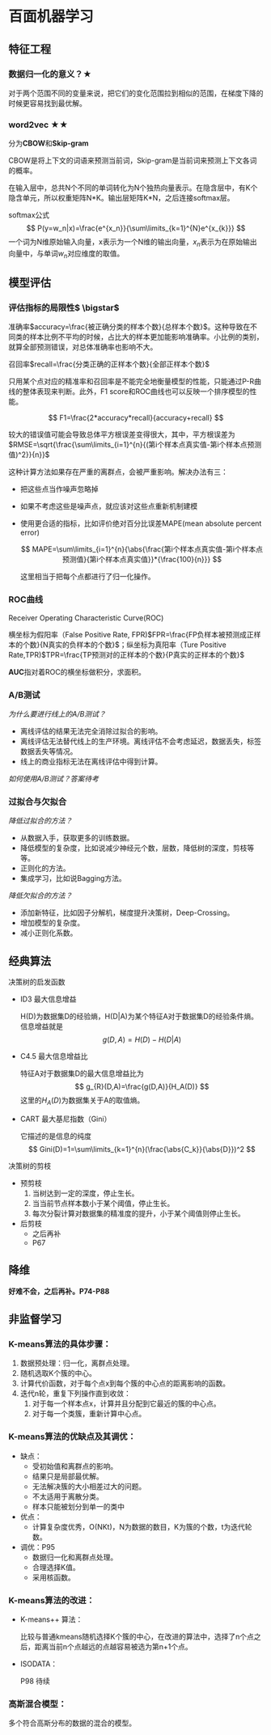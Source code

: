 # 百面机器学习



## 特征工程

### 数据归一化的意义？$\bigstar$

对于两个范围不同的变量来说，把它们的变化范围拉到相似的范围，在梯度下降的时候更容易找到最优解。

### word2vec $\bigstar \bigstar$

分为**CBOW**和**Skip-gram**

CBOW是将上下文的词语来预测当前词，Skip-gram是当前词来预测上下文各词的概率。

在输入层中，总共N个不同的单词转化为N个独热向量表示。在隐含层中，有K个隐含单元，所以权重矩阵N\*K。输出层矩阵K\*N，之后连接softmax层。

softmax公式
$$
P(y=w_n|x)=\frac{e^{x_n}}{\sum\limits_{k=1}^{N}e^{x_{k}}}
$$
一个词为N维原始输入向量，x表示为一个N维的输出向量，$x_{n}$表示为在原始输出向量中，与单词$w_{n}$对应维度的取值。

## 模型评估

### 评估指标的局限性$ \bigstar$

准确率$accuracy=\frac{被正确分类的样本个数}{总样本个数}$。这种导致在不同类的样本比例不平均的时候，占比大的样本更加能影响准确率。小比例的类别，就算全部预测错误，对总体准确率也影响不大。

召回率$recall=\frac{分类正确的正样本个数}{全部正样本个数}$

只用某个点对应的精准率和召回率是不能完全地衡量模型的性能，只能通过P-R曲线的整体表现来判断。此外，F1 score和ROC曲线也可以反映一个排序模型的性能。


$$
F1=\frac{2*accuracy*recall}{accuracy+recall}
$$


较大的错误值可能会导致总体平方根误差变得很大，其中，平方根误差为$RMSE=\sqrt{\frac{\sum\limits_{i=1}^{n}{(第i个样本点真实值-第i个样本点预测值)^2}}{n}}$

这种计算方法如果存在严重的离群点，会被严重影响。解决办法有三：

+ 把这些点当作噪声忽略掉

+ 如果不考虑这些是噪声点，就应该对这些点重新机制建模

+ 使用更合适的指标，比如评价绝对百分比误差MAPE(mean absolute percent error)

  
  $$
  MAPE=\sum\limits_{i=1}^{n}{\abs{\frac{第i个样本点真实值-第i个样本点预测值}{第i个样本点真实值}}*{\frac{100}{n}}}
  $$
  
  这里相当于把每个点都进行了归一化操作。
  
  






### ROC曲线

Receiver Operating Characteristic Curve(ROC)

横坐标为假阳率（False Positive Rate, FPR)$FPR=\frac{FP负样本被预测成正样本的个数}{N真实的负样本的个数}$；纵坐标为真阳率（Ture Positive Rate,TPR)$TPR=\frac{TP预测对的正样本的个数}{P真实的正样本的个数}$



**AUC**指对着ROC的横坐标做积分，求面积。



### A/B测试

*为什么要进行线上的A/B测试？*

+ 离线评估的结果无法完全消除过拟合的影响。
+ 离线评估无法替代线上的生产环境。离线评估不会考虑延迟，数据丢失，标签数据丢失等情况。
+ 线上的商业指标无法在离线评估中得到计算。

*如何使用A/B测试？答案待考*



### 过拟合与欠拟合

*降低过拟合的方法？*

+ 从数据入手，获取更多的训练数据。
+ 降低模型的复杂度，比如说减少神经元个数，层数，降低树的深度，剪枝等等。
+ 正则化的方法。
+ 集成学习，比如说Bagging方法。

*降低欠拟合的方法？*

+ 添加新特征，比如因子分解机，梯度提升决策树，Deep-Crossing。
+ 增加模型的复杂度。
+ 减小正则化系数。

## 经典算法

决策树的启发函数

+ ID3 最大信息增益

  H(D)为数据集D的经验熵，H(D|A)为某个特征A对于数据集D的经验条件熵。信息增益就是
  $$
  g(D,A)=H(D)-H(D|A)
  $$

+ C4.5 最大信息增益比

  特征A对于数据集D的最大信息增益比为
  $$
  g_{R}(D,A)=\frac{g(D,A)}{H_A(D)}
  $$
  这里的$H_A(D)$为数据集关于A的取值熵。

+ CART 最大基尼指数（Gini）

  它描述的是信息的纯度
  $$
  Gini(D)=1=\sum\limits_{k=1}^{n}(\frac{\abs{C_k}}{\abs{D}})^2
  $$

决策树的剪枝

+ 预剪枝
  1. 当树达到一定的深度，停止生长。
  2. 当当前节点样本数小于某个阈值，停止生长。
  3. 每次分裂计算对数据集的精准度的提升，小于某个阈值则停止生长。
+ 后剪枝
  + 之后再补
  + P67



## 降维

**好难不会，之后再补。P74-P88**

## 非监督学习

### K-means算法的具体步骤：

1. 数据预处理：归一化，离群点处理。
2. 随机选取K个簇的中心。
3. 计算代价函数，对于每个点x到每个簇的中心点的距离影响的函数。
4. 迭代n轮，重复下列操作直到收敛：
   1. 对于每一个样本点x，计算并且分配到它最近的簇的中心点。
   2. 对于每一个类簇，重新计算中心点。

### K-means算法的优缺点及其调优：

+ 缺点：
  + 受初始值和离群点的影响。
  + 结果只是局部最优解。
  + 无法解决簇的大小相差过大的问题。
  + 不太适用于离散分类。
  + 样本只能被划分到单一的类中
+ 优点：
  + 计算复杂度优秀，O(NKt)，N为数据的数目，K为簇的个数，t为迭代轮数。
+ 调优：P95
  + 数据归一化和离群点处理。
  + 合理选择K值。
  + 采用核函数。

### K-means算法的改进：

+ K-means++ 算法：

  比较与普通kmeans随机选择K个簇的中心，在改进的算法中，选择了n个点之后，距离当前n个点越远的点越容易被选为第n+1个点。

+ ISODATA：

  P98 待续

### 高斯混合模型：

多个符合高斯分布的数据的混合的模型。
